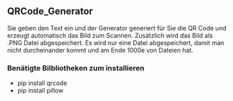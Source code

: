 ## QRCode_Generator
Sie geben den Text ein und der Generator generiert für Sie die QR Code und erzeugt automatisch
das Bild zum Scannen. Zusätzlich wird das Bild als .PNG Datei abgespeichert.
Es wird nur eine Datei abgespeichert, damit man nicht durcheinander kommt und am Ende 1000e von
Dateien hat.

### Benätigte Bilbliotheken zum installieren
- pip install qrcode
- pip install pillow 


